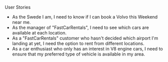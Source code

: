 User Stories
- As the Swede I am, I need to know if I can book a Volvo this Weekend near me.
- As the manager of "FastCarRentals", I need to see which cars are available at each location.
- As a "FastCarRentals" customer who hasn't decided which airport I'm landing at yet, I need the option to rent from different locations.
- As a car enthusiast who only has an interest in V8 engine cars, I need to ensure that my preferred type of vehicle is available in my area.

